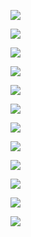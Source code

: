 ![](https://www.nta.go.jp/tmp/4ffe74a9-3ea4-424a-9254-497c00a8ad51/images/8993815436d707073b15a55bc2228e4875e480f53e58df37c1217886969e984b.jpg)

![](https://www.nta.go.jp/tmp/4ffe74a9-3ea4-424a-9254-497c00a8ad51/images/68dcfa9562746970505822a6b2e82992a0b244a067210615ed38a476e6210fd6.jpg)

![](https://www.nta.go.jp/tmp/4ffe74a9-3ea4-424a-9254-497c00a8ad51/images/6f3ab1246247b6cb1ffeb2aca4f58f1022e1c241343ed8878ed830e593d36e28.jpg)

![](https://www.nta.go.jp/tmp/4ffe74a9-3ea4-424a-9254-497c00a8ad51/images/724103aa36f4a646fea932afda7f300b423478cc825d7817aade346ef888325e.jpg)

![](https://www.nta.go.jp/tmp/4ffe74a9-3ea4-424a-9254-497c00a8ad51/images/9eb2cc4dbb71377deefdf37088e2e7f61e5f3da0efa82e80b963bd1ea4ed572d.jpg)

![](https://www.nta.go.jp/tmp/4ffe74a9-3ea4-424a-9254-497c00a8ad51/images/460120043259dc0f9116f3e2015b9740f6707737fd42edda5667d11524f182d9.jpg)

![](https://www.nta.go.jp/tmp/4ffe74a9-3ea4-424a-9254-497c00a8ad51/images/be51fbb31ad505299519696c298b797133df2e9b81cd5a542b4f1dbc98a6f103.jpg)

![](https://www.nta.go.jp/tmp/4ffe74a9-3ea4-424a-9254-497c00a8ad51/images/1980ee39492b17c2eed7710071c4c11eff11a6309cbc72ae267f31248bf1ac93.jpg)

![](https://www.nta.go.jp/tmp/4ffe74a9-3ea4-424a-9254-497c00a8ad51/images/aef0d4d140b604dd9910821ab75de39784f114cd69c12877f1ac9f07e8ebb391.jpg)

![](https://www.nta.go.jp/tmp/4ffe74a9-3ea4-424a-9254-497c00a8ad51/images/ddeec06cdfd05067a28c35d5c5e8b72e9fcf1e94e9ab041f31bd8471ad2f073c.jpg)

![](https://www.nta.go.jp/tmp/4ffe74a9-3ea4-424a-9254-497c00a8ad51/images/1b21b8cf3f55cbeb4beb07e001065861ddc519b456a05cc2ea84e5cb1403b2fd.jpg)

![](https://www.nta.go.jp/tmp/4ffe74a9-3ea4-424a-9254-497c00a8ad51/images/5e1d133106383ad411d24103a2f3a34123ebdb605424cd95f5681d549ec70b5a.jpg)
